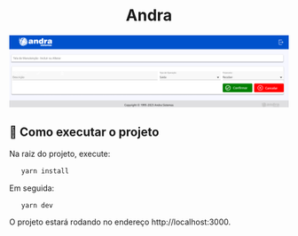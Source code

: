 <h1 align="center">Andra</h1>

<img src="./instructions/layout/telademanutencao.png">

## 🔧 Como executar o projeto

Na raiz do projeto, execute:
```bash
   yarn install
   ```
Em seguida:
```bash
   yarn dev
   ```
O projeto estará rodando no endereço http://localhost:3000.